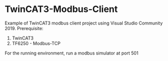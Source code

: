 # TwinCAT3-Modbus-Client
Example of TwinCAT3 modbus client project using Visual Studio Community 2019. 
Prerequisite:
1. TwinCAT3
2. TF6250 - Modbus-TCP

For the running environment, run a modbus simulator at port 501
